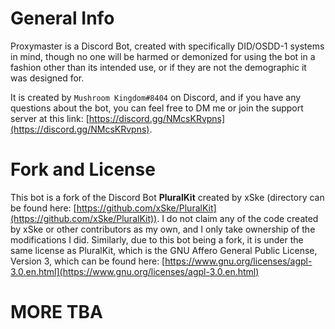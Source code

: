# General Info

Proxymaster is a Discord Bot, created with specifically DID/OSDD-1 systems in mind, though no one will be harmed or demonized for using the bot in a fashion other than its intended use, or if they are not the demographic it was designed for.

It is created by `Mushroom Kingdom#8404` on Discord, and if you have any questions about the bot, you can feel free to DM me or join the support server at this link: [https://discord.gg/NMcsKRvpns](https://discord.gg/NMcsKRvpns). 

# Fork and License

This bot is a fork of the Discord Bot **PluralKit** created by xSke (directory can be found here: [https://github.com/xSke/PluralKit](https://github.com/xSke/PluralKit)). I do not claim any of the code created by xSke or other contributors as my own, and I only take ownership of the modifications I did. Similarly, due to this bot being a fork, it is under the same license as PluralKit, which is the GNU Affero General Public License, Version 3, which can be found here: [https://www.gnu.org/licenses/agpl-3.0.en.html](https://www.gnu.org/licenses/agpl-3.0.en.html)

# MORE TBA